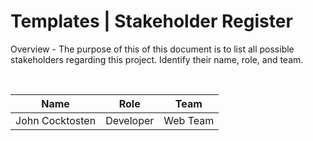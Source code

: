# Templates | Stakeholder Register

Overview - The purpose of this of this document is to list all possible stakeholders regarding this project. Identify their name, role, and team.

<br>

| Name            | Role      | Team     |
| --------------- | --------- | -------- |
| John Cocktosten | Developer | Web Team |
